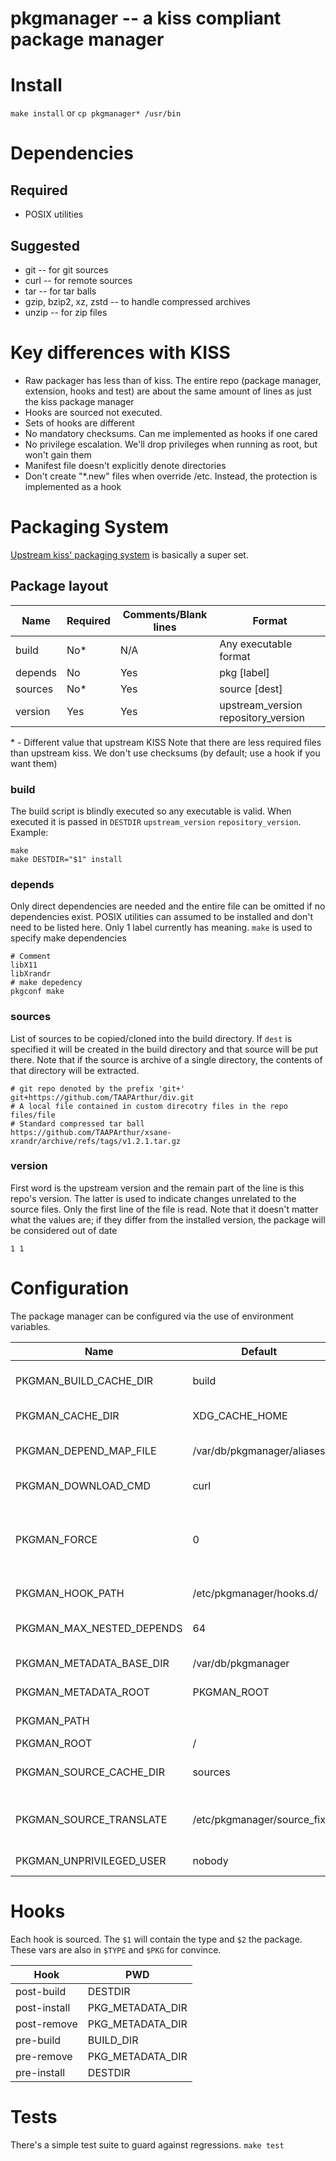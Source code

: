 # pkgmanager -- a kiss compliant package manager

# Install
`make install`
or
`cp pkgmanager* /usr/bin`

# Dependencies
## Required
* POSIX utilities
## Suggested
* git   -- for git sources
* curl  -- for remote sources
* tar   -- for tar balls
* gzip, bzip2, xz, zstd -- to handle compressed archives
* unzip -- for zip files

# Key differences with KISS
* Raw packager has less than of kiss. The entire repo (package manager, extension, hooks and test) are about the same amount of lines as just the kiss package manager
* Hooks are sourced not executed.
* Sets of hooks are different
* No mandatory checksums. Can me implemented as hooks if one cared
* No privilege escalation. We'll drop privileges when running as root, but won't gain them
* Manifest file doesn't explicitly denote directories
* Don't create "\*.new" files when override /etc. Instead, the protection is implemented as a hook


# Packaging System
[Upstream kiss' packaging system](https://kisslinux.org/wiki/package-system) is basically a super set.

## Package layout

| Name    | Required | Comments/Blank lines | Format |
| ------- | -------- | -------------------- | ------ |
| build   | No\*     | N/A                  | Any executable format
| depends | No       | Yes                  | pkg [label]
| sources | No\*     | Yes                  | source [dest]
| version | Yes      | Yes                  | upstream_version repository_version

\* - Different value that upstream KISS
Note that there are less required files than upstream kiss. We don't use checksums (by default; use a hook if you want them)

### build
The build script is blindly executed so any executable is valid. When executed it is passed in `DESTDIR` `upstream_version` `repository_version`.
Example:
```
make
make DESTDIR="$1" install
```

### depends
Only direct dependencies are needed and the entire file can be omitted if no
dependencies exist. POSIX utilities can assumed to be installed and don't need
to be listed here.
Only 1 label currently has meaning. `make` is used to specify make dependencies
```
# Comment
libX11
libXrandr
# make depedency
pkgconf make
```

### sources
List of sources to be copied/cloned into the build directory. If `dest` is
specified it will be created in the build directory and that source will be put
there.
Note that if the source is archive of a single directory, the contents of that directory will be extracted.
```
# git repo denoted by the prefix 'git+'
git+https://github.com/TAAPArthur/div.git
# A local file contained in custom direcotry files in the repo
files/file
# Standard compressed tar ball
https://github.com/TAAPArthur/xsane-xrandr/archive/refs/tags/v1.2.1.tar.gz
```

### version
First word is the upstream version and the remain part of the line is this repo's version. The latter is used to indicate changes unrelated to the source files.  Only the first line of the file is read.
Note that it doesn't matter what the values are; if they differ from the installed version, the package will be considered out of date

```
1 1
```

# Configuration
The package manager can be configured via the use of environment variables.

| Name                      | Default                    | Description |
| ------------------------- | -------------------------- | ----------- |
| PKGMAN_BUILD_CACHE_DIR    | build                      | Where to store build packages relative to PKGMAN_CACHE_DIR|
| PKGMAN_CACHE_DIR          | XDG_CACHE_HOME             | Parent directory for general cache files|
| PKGMAN_DEPEND_MAP_FILE    | /var/db/pkgmanager/aliases | points to a 2-col, \t delimited file mapping dependency A to B|
| PKGMAN_DOWNLOAD_CMD       | curl                       | Used to download remote sources|
| PKGMAN_FORCE              | 0                          | Allows removable of packages even if other packages still depend on them and also forces re-downloading remote sources|
| PKGMAN_HOOK_PATH          | /etc/pkgmanager/hooks.d/   | : separated list of hooks to source for key operations|
| PKGMAN_MAX_NESTED_DEPENDS | 64                         | Controls how deep the dependency tree can be for a package|
| PKGMAN_METADATA_BASE_DIR  | /var/db/pkgmanager         | Where to store metadata$PKGMAN_NAME}|
| PKGMAN_METADATA_ROOT      | PKGMAN_ROOT                | Root directory to store/read metadata|
| PKGMAN_PATH               |                            | : separated listed for each repository|
| PKGMAN_ROOT               | /                          | Root directory to install to|
| PKGMAN_SOURCE_CACHE_DIR   | sources                    | Where to store downloaded sources relative to PKGMAN_CACHE_DIR|
| PKGMAN_SOURCE_TRANSLATE   | /etc/pkgmanager/source_fix | Points to a file to convert sources when downloading remote sources; Takes pkg and version as args|
| PKGMAN_UNPRIVILEGED_USER  | nobody                     | User to switch which trying to build when root|

# Hooks
Each hook is sourced. The `$1` will contain the type and `$2` the package. These vars are also in `$TYPE` and `$PKG` for convince.

| Hook          | PWD             |
| ------------- | --------------- |
| post-build    | DESTDIR         |
| post-install  | PKG_METADATA_DIR|
| post-remove   | PKG_METADATA_DIR|
| pre-build     | BUILD_DIR       |
| pre-remove    | PKG_METADATA_DIR|
| pre-install   | DESTDIR         |

# Tests
There's a simple test suite to guard against regressions.
`make test`
